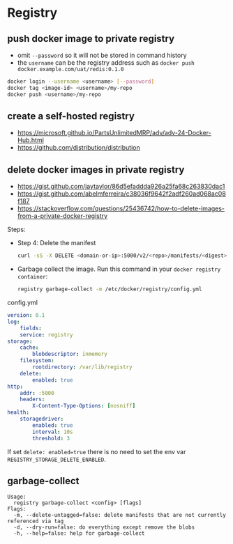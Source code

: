 # Registry

## push docker image to private registry
- omit `--password` so it will not be stored in command history
- the `username` can be the registry address such as `docker push docker.example.com/uat/redis:0.1.0`
```sh
docker login --username <username> [--password]
docker tag <image-id> <username>/my-repo
docker push <username>/my-repo
```

## create a self-hosted registry
- https://microsoft.github.io/PartsUnlimitedMRP/adv/adv-24-Docker-Hub.html
- https://github.com/distribution/distribution

## delete docker images in private registry
- https://gist.github.com/jaytaylor/86d5efaddda926a25fa68c263830dac1
- https://gist.github.com/abelmferreira/c38036f9642f2adf260ad068ac08f187
- https://stackoverflow.com/questions/25436742/how-to-delete-images-from-a-private-docker-registry

Steps:
- Step 4: Delete the manifest
  ```sh
  curl -sS -X DELETE <domain-or-ip>:5000/v2/<repo>/manifests/<digest>
  ```
- Garbage collect the image. Run this command in your `docker registry container`:
  ```sh
  registry garbage-collect -m /etc/docker/registry/config.yml
  ```
config.yml
```yaml
version: 0.1
log:
    fields:
    service: registry
storage:
    cache:
        blobdescriptor: inmemory
    filesystem:
        rootdirectory: /var/lib/registry
    delete:
        enabled: true
http:
    addr: :5000
    headers:
        X-Content-Type-Options: [nosniff]
health:
    storagedriver:
        enabled: true
        interval: 10s
        threshold: 3
```
If set `delete: enabled=true` there is no need to set the env var `REGISTRY_STORAGE_DELETE_ENABLED`.

## garbage-collect
```
Usage:
  registry garbage-collect <config> [flags]
Flags:
  -m, --delete-untagged=false: delete manifests that are not currently referenced via tag
  -d, --dry-run=false: do everything except remove the blobs
  -h, --help=false: help for garbage-collect
```
